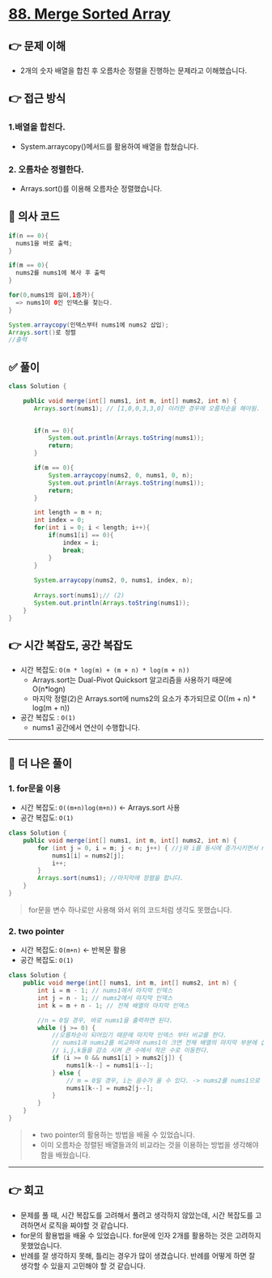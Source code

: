 # [88. Merge Sorted Array](https://leetcode.com/problems/merge-sorted-array/description/)
## 👉 문제 이해
- 2개의 숫자 배열을 합친 후 오름차순 정렬을 진행하는 문제라고 이해했습니다.
## 👉 접근 방식

### 1.배열을 합친다.
   - System.arraycopy()메서드를 활용하여 배열을 합쳤습니다.
### 2. 오름차순 정렬한다.
   - Arrays.sort()를 이용해 오름차순 정렬했습니다.

## 📌 의사 코드
```java
if(n == 0){
  nums1을 바로 출력;
}

if(m == 0){
  nums2를 nums1에 복사 후 출력
}

for(0,nums1의 길이,1증가){
  => nums1이 0인 인덱스를 찾는다.
}

System.arraycopy(인덱스부터 nums1에 nums2 삽입);
Arrays.sort()로 정렬
//출력
```
## ✅ 풀이
```java
class Solution {

    public void merge(int[] nums1, int m, int[] nums2, int n) {
       Arrays.sort(nums1); // [1,0,0,3,3,0] 이러한 경우에 오름차순을 해야됨.
    

       if(n == 0){
           System.out.println(Arrays.toString(nums1));
           return;
       }

       if(m == 0){
           System.arraycopy(nums2, 0, nums1, 0, n);
           System.out.println(Arrays.toString(nums1));
           return;
       }

       int length = m + n; 
       int index = 0;
       for(int i = 0; i < length; i++){
           if(nums1[i] == 0){
               index = i;
               break;
           }
       }
       
       System.arraycopy(nums2, 0, nums1, index, n);
    
       Arrays.sort(nums1);// (2)
       System.out.println(Arrays.toString(nums1));
    }
}
```

## 👉 시간 복잡도, 공간 복잡도
- 시간 복잡도: `O(m * log(m) + (m + n) * log(m + n))`
  - Arrays.sort는 Dual-Pivot Quicksort 알고리즘을 사용하기 때문에 O(n*logn)
  - 마지막 정렬(2)은 Arrays.sort에 nums2의 요소가 추가되므로  O((m + n) * log(m + n))
- 공간 복잡도 : `O(1)`
  - nums1 공간에서 연산이 수행합니다.
 
---
## 📖 더 나은 풀이
### 1. for문을 이용
- 시간 복잡도: `O((m+n)log(m+n))` <- Arrays.sort 사용
- 공간 복잡도: `O(1)`
```java
class Solution {
    public void merge(int[] nums1, int m, int[] nums2, int n) {
        for (int j = 0, i = m; j < n; j++) { //j와 i를 동시에 증가시키면서 nums1 배열에 추가합니다. nums의 m번째 부터 삽입합니다.
            nums1[i] = nums2[j]; 
            i++;
        }
        Arrays.sort(nums1); //마지막에 정렬을 합니다.
    }
}
```
> for문을 변수 하나로만 사용해 와서 위의 코드처럼 생각도 못했습니다.

### 2. two pointer
- 시간 복잡도: `O(m+n)`  <- 반복문 활용
- 공간 복잡도: `O(1)`
```java
class Solution {
    public void merge(int[] nums1, int m, int[] nums2, int n) {
        int i = m - 1; // nums1에서 마지막 인덱스
        int j = n - 1; // nums2에서 마지막 인덱스
        int k = m + n - 1; // 전체 배열의 마지막 인덱스

        //n = 0일 경우, 바로 nums1을 출력하면 된다.
        while (j >= 0) {
            //오름차순이 되어있기 때문에 마지막 인덱스 부터 비교를 한다.
            // nums1과 nums2를 비교하여 nums1이 크면 전체 배열의 마지막 부분에 삽입한다.
            // i,j,k들을 감소 시켜 큰 수에서 작은 수로 이동한다.
            if (i >= 0 && nums1[i] > nums2[j]) { 
                nums1[k--] = nums1[i--];
            } else {
                // m = 0일 경우, i는 음수가 올 수 있다. -> nums2를 nums1으로 합친 후 출력한다.
                nums1[k--] = nums2[j--];
            }
        }
    }
}
```
> - two pointer의 활용하는 방법을 배울 수 있었습니다.
> - 이미 오름차순 정렬된 배열들과의 비교라는 것을 이용하는 방법을 생각해야 함을 배웠습니다.
---
## 👉 회고
- 문제를 풀 때, 시간 복잡도를 고려해서 풀려고 생각하지 않았는데, 시간 복잡도를 고려하면서 로직을 짜야할 것 같습니다.
- for문의 활용법을 배울 수 있었습니다. for문에 인자 2개를 활용하는 것은 고려하지 못했었습니다.
- 반례를 잘 생각하지 못해, 틀리는 경우가 많이 생겼습니다. 반례를 어떻게 하면 잘 생각할 수 있을지 고민해야 할 것 같습니다.
  
